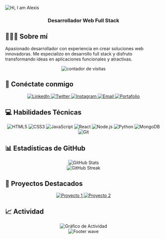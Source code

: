 <!-- Banner de perfil -->
![Hi, I am Alexis](https://capsule-render.vercel.app/api?type=waving&height=300&color=red&text=Hi,%20I%20am%20Alexis%20👨🏻‍💻&fontColor=FFF&animation=scaleIn)

<div align="center">
  <h3>Desarrollador Web Full Stack</h3>
</div>

## 👨🏻‍💻 Sobre mí

Apasionado desarrollador con experiencia en crear soluciones web innovadoras. Me especializo en desarrollo full stack y disfruto transformando ideas en aplicaciones funcionales y atractivas.

<!-- Contador de visitas -->
<p align="center"> 
  <img src="https://komarev.com/ghpvc/?username=TU-USUARIO-DE-GITHUB&label=Visitas&color=red&style=flat" alt="contador de visitas" />
</p>

## 🔗 Conéctate conmigo

<div align="center">
  <a href="https://www.linkedin.com/in/tu-perfil/" target="_blank">
    <img src="https://img.shields.io/badge/LinkedIn-0077B5?style=for-the-badge&logo=linkedin&logoColor=white" alt="LinkedIn" />
  </a>
  <a href="https://twitter.com/tu-usuario" target="_blank">
    <img src="https://img.shields.io/badge/Twitter-1DA1F2?style=for-the-badge&logo=twitter&logoColor=white" alt="Twitter" />
  </a>
  <a href="https://www.instagram.com/tu-usuario/" target="_blank">
    <img src="https://img.shields.io/badge/Instagram-E4405F?style=for-the-badge&logo=instagram&logoColor=white" alt="Instagram" />
  </a>
  <a href="mailto:tu-email@ejemplo.com">
    <img src="https://img.shields.io/badge/Email-D14836?style=for-the-badge&logo=gmail&logoColor=white" alt="Email" />
  </a>
  <a href="https://tu-portafolio.com" target="_blank">
    <img src="https://img.shields.io/badge/Portafolio-FF5722?style=for-the-badge&logo=google-chrome&logoColor=white" alt="Portafolio" />
  </a>
</div>

## 💻 Habilidades Técnicas

<div align="center">
  <img src="https://img.shields.io/badge/HTML5-E34F26?style=for-the-badge&logo=html5&logoColor=white" alt="HTML5" />
  <img src="https://img.shields.io/badge/CSS3-1572B6?style=for-the-badge&logo=css3&logoColor=white" alt="CSS3" />
  <img src="https://img.shields.io/badge/JavaScript-F7DF1E?style=for-the-badge&logo=javascript&logoColor=black" alt="JavaScript" />
  <img src="https://img.shields.io/badge/React-61DAFB?style=for-the-badge&logo=react&logoColor=black" alt="React" />
  <img src="https://img.shields.io/badge/Node.js-339933?style=for-the-badge&logo=nodedotjs&logoColor=white" alt="Node.js" />
  <img src="https://img.shields.io/badge/Python-3776AB?style=for-the-badge&logo=python&logoColor=white" alt="Python" />
  <img src="https://img.shields.io/badge/MongoDB-4EA94B?style=for-the-badge&logo=mongodb&logoColor=white" alt="MongoDB" />
  <img src="https://img.shields.io/badge/Git-F05032?style=for-the-badge&logo=git&logoColor=white" alt="Git" />
</div>

## 📊 Estadísticas de GitHub

<div align="center">
  <img src="https://github-readme-stats.vercel.app/api?username=AlexisCruzM&show_icons=true&theme=radical" alt="GitHub Stats" />
</div>

<div align="center">
  <img src="https://github-readme-streak-stats.herokuapp.com/?user=AlexisCruzM&theme=radical" alt="GitHub Streak" />
</div>

## 🚀 Proyectos Destacados

<div align="center">
  <a href="https://github.com/TU-USUARIO/proyecto-1">
    <img src="https://github-readme-stats.vercel.app/api/pin/?username=AlexisCruzM&repo=proyecto-1&theme=radical" alt="Proyecto 1" />
  </a>
  <a href="https://github.com/TU-USUARIO/proyecto-2">
    <img src="https://github-readme-stats.vercel.app/api/pin/?username=AlexisCruzM&repo=proyecto-2&theme=radical" alt="Proyecto 2" />
  </a>
</div>

## 📈 Actividad

<div align="center">
  <img src="https://github-readme-activity-graph.vercel.app/graph?username=AlexisCruzM&theme=react-dark" alt="Gráfico de Actividad" />
</div>

<!-- Footer -->
<div align="center">
  <img src="https://capsule-render.vercel.app/api?type=waving&color=red&height=120&section=footer" alt="Footer wave" />
</div>
